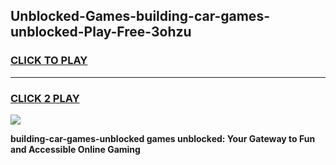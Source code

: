 
## Unblocked-Games-building-car-games-unblocked-Play-Free-3ohzu
<h3>
<a href="https://premium76.site?title=building-car-games-unblocked&ref=17A">CLICK TO PLAY</a></h3>
<hr>

<h3>
<a href="https://premium76.site?title=building-car-games-unblocked&ref=17A">CLICK 2 PLAY</a>
  
</h3>

<a href="https://premium76.site?title=building-car-games-unblocked&ref=17A"><img src="https://clearcache.store/games.png"></a>


**building-car-games-unblocked games unblocked: Your Gateway to Fun and Accessible Online Gaming**
